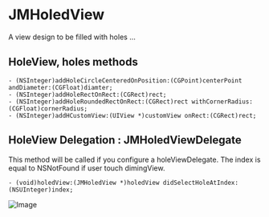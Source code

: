 # JMHoledView
A view design to be filled with holes ...

HoleView, holes methods
---------------------------------------------------
```objc
- (NSInteger)addHoleCircleCenteredOnPosition:(CGPoint)centerPoint andDiameter:(CGFloat)diamter;
- (NSInteger)addHoleRectOnRect:(CGRect)rect;
- (NSInteger)addHoleRoundedRectOnRect:(CGRect)rect withCornerRadius:(CGFloat)cornerRadius;
- (NSInteger)addHCustomView:(UIView *)customView onRect:(CGRect)rect;
```


HoleView Delegation : JMHoledViewDelegate
---------------------------------------------------
This method will be called if you configure a holeViewDelegate.
The index is equal to NSNotFound if user touch dimingView.

```objc
- (void)holedView:(JMHoledView *)holedView didSelectHoleAtIndex:(NSUInteger)index;

```

![Image](./screenshots/demo1.png)


